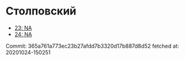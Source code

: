 # Столповский
- [23: NA](23.md)
- [24: NA](24.md)

Commit: 365a761a773ec23b27afdd7b3320d17b887d8d52
 fetched at: 20201024-150251
